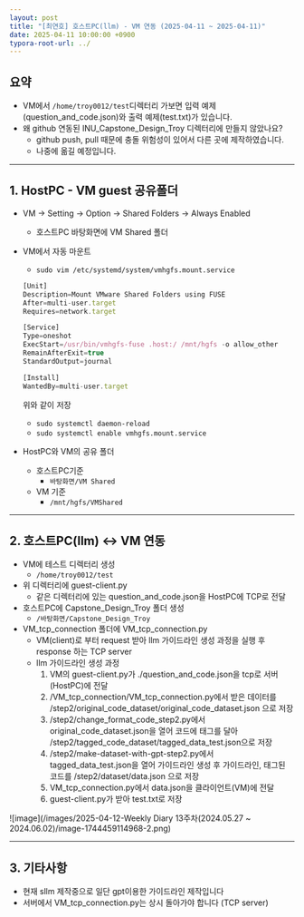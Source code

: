 ```yaml
---
layout: post
title: "[최연호] 호스트PC(llm) - VM 연동 (2025-04-11 ~ 2025-04-11)"
date: 2025-04-11 10:00:00 +0900
typora-root-url: ../
---
```


## 요약

- VM에서 `/home/troy0012/test`디렉터리 가보면 입력 예제(question_and_code.json)와 출력 예제(test.txt)가 있습니다.
- 왜 github 연동된 INU_Capstone_Design_Troy 디렉터리에 만들지 않았나요?
  - github push, pull 때문에 충돌 위험성이 있어서 다른 곳에 제작하였습니다.
  - 나중에 옮길 예정입니다.

---

## 1. HostPC - VM guest 공유폴더

- VM → Setting → Option → Shared Folders → Always Enabled
    - 호스트PC 바탕화면에 VM Shared 폴더
- VM에서 자동 마운트
    - `sudo vim /etc/systemd/system/vmhgfs.mount.service`
    
    ```jsx
    [Unit]
    Description=Mount VMware Shared Folders using FUSE
    After=multi-user.target
    Requires=network.target
    
    [Service]
    Type=oneshot
    ExecStart=/usr/bin/vmhgfs-fuse .host:/ /mnt/hgfs -o allow_other
    RemainAfterExit=true
    StandardOutput=journal
    
    [Install]
    WantedBy=multi-user.target
    ```
    
    위와 같이 저장
    
    - `sudo systemctl daemon-reload`
    - `sudo systemctl enable vmhgfs.mount.service`
- HostPC와 VM의 공유 폴더
    - 호스트PC기준
        - `바탕화면/VM Shared`
    - VM 기준
        - `/mnt/hgfs/VMShared`

---

## 2. 호스트PC(llm) ↔ VM 연동

- VM에 테스트 디렉터리 생성
    - `/home/troy0012/test`
- 위 디렉터리에 guest-client.py
    - 같은 디렉터리에 있는 question_and_code.json을 HostPC에 TCP로 전달
- 호스트PC에 Capstone_Design_Troy 폴더 생성
    - `/바탕화면/Capstone_Design_Troy`
- VM_tcp_connection 폴더에 VM_tcp_connection.py
    - VM(client)로 부터 request 받아 llm 가이드라인 생성 과정을 실행 후 response 하는 TCP server
    - llm 가이드라인 생성 과정
        1. VM의 guest-client.py가 ./question_and_code.json을 tcp로 서버(HostPC)에 전달
        2. /VM_tcp_connection/VM_tcp_connection.py에서 받은 데이터를 /step2/original_code_dataset/original_code_dataset.json 으로 저장
        3. /step2/change_format_code_step2.py에서 original_code_dataset.json을 열어 코드에 태그를 달아 /step2/tagged_code_dataset/tagged_data_test.json으로 저장
        4. /step2/make-dataset-with-gpt-step2.py에서 tagged_data_test.json을 열어 가이드라인 생성 후 가이드라인, 태그된 코드를 /step2/dataset/data.json 으로 저장
        5. VM_tcp_connection.py에서 data.json을 클라이언트(VM)에 전달
        6. guest-client.py가 받아 test.txt로 저장

![image](/images/2025-04-12-Weekly Diary 13주차(2024.05.27 ~ 2024.06.02)/image-1744459114968-2.png)



---

## 3. 기타사항

- 현재 sllm 제작중으로 일단 gpt이용한 가이드라인 제작입니다
- 서버에서 VM_tcp_connection.py는 상시 돌아가야 합니다 (TCP server)
